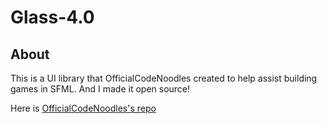 # Glass-4.0

## About

This is a UI library that OfficialCodeNoodles created to help assist building games in SFML. And I made it open source!

Here is [OfficialCodeNoodles's repo](https://github.com/OfficialCodeNoodles/Glass-4.0)
